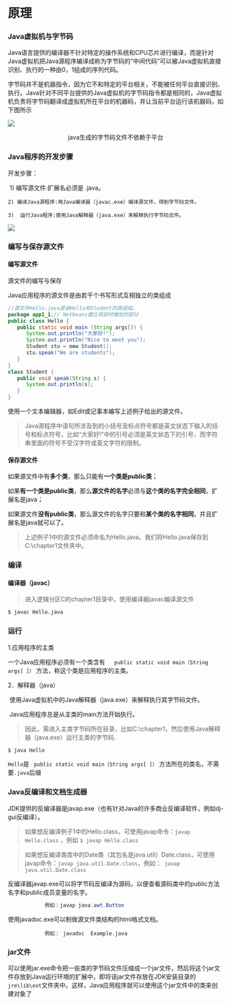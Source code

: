# 原理



### Java虚拟机与字节码

​       Java语言提供的编译器不针对特定的操作系统和CPU芯片进行编译，而是针对Java虚拟机把Java源程序编译成称为字节码的“中间代码”可以被Java虚拟机直接识别、执行的一种由0，1组成的序列代码。

​        字节码并不是机器指令，因为它不和特定的平台相关，不能被任何平台直接识别、执行。Java针对不同平台提供的Java虚拟机的字节码指令都是相同的，Java虚拟机负责将字节码翻译成虚拟机所在平台的机器码，并让当前平台运行该机器码，如下图所示

![](https://raw.githubusercontent.com/ZanderZhao/images/master/img2019/20191106081140.png)

<center>java生成的字节码文件不依赖于平台</center>







### Java程序的开发步骤



开发步骤：

​	1)   编写源文件:扩展名必须是 .java。

 	2) 编译Java源程序:用Java编译器（javac.exe）编译源文件，得到字节码文件。

 	3)  运行Java程序:使用Java解释器（java.exe）来解释执行字节码文件。



![](https://raw.githubusercontent.com/ZanderZhao/images/master/img2019/20191106081734.png)



### 编写与保存源文件



#### 编写源文件

源文件的编写与保存	

Java应用程序的源文件是由若干个书写形式互相独立的类组成

```java
//源文件Hello.java是由Hello和Student的类组成。 
package app1_1;// Netbeans建立项目时增加的部分
public class Hello {
   public static void main (String args[]) {
      System.out.println("大家好!");
      System.out.println("Nice to meet you");
      Student stu = new Student();
      stu.speak("We are students");
   }
}
class Student {
   public void speak(String s) {
      System.out.println(s);
   }
} 
```



使用一个文本编辑器，如Edit或记事本编写上述例子给出的源文件。

> Java源程序中语句所涉及到的小括号及标点符号都是英文状态下输入的括号和标点符号，比如“大家好!”中的引号必须是英文状态下的引号，而字符串里面的符号不受汉字符或英文字符的限制。



#### 保存源文件

如果源文件中有**多个类**，那么只能有**一个类是public类**；

如果**有一个类是public类**，那么**源文件的名字**必须与**这个类的名字完全相同**，扩展名是java；

如果源文件**没有public类**，那么源文件的名字只要和**某个类的名字相同**，并且扩展名是java就可以了。

> 上述例子1中的源文件必须命名为Hello.java。我们将Hello.java保存到C:\chapter1文件夹中。 



### 编译

#### 编译器（javac）

> 进入逻辑分区C的chapter1目录中，使用编译器javac编译源文件

```bash
$ javac Hello.java
```



### 运行

1.应用程序的主类	 

一个Java应用程序必须有一个类含有`   public static void main（String args[ ]）` 方法，称这个类是应用程序的主类。

2．解释器（java）

​	使用Java虚拟机中的Java解释器（java.exe）来解释执行其字节码文件。

​        Java应用程序总是从主类的main方法开始执行。

> 因此，需进入主类字节码所在目录，比如C:\chapter1，然后使用Java解释器（java.exe）运行主类的字节码.  

```bash
$ java Hello
```

`Hello`是  ` public static void main（String args[ ]）` 方法所在的类名，不需要`.java`后缀





### Java反编译和文档生成器

​         JDK提供的反编译器是javap.exe（也有针对Java的许多商业反编译软件，例如dj-gui反编译）。

> 如果想反编译例子1中的Hello.class，可使用javap命令：`javap Hello.class` ，例如 `$ javap Hello.class`



> 如果想反编译类库中的Date类（其包名是java.util）Date.class，可使用javap命令：`javap java.util.Date.class`，例如：` javap  java.util.Date.class`


反编译器javap.exe可以将字节码反编译为源码，以便查看源码类中的public方法名字和public成员变量的名字。
```java
            例如：javap java.awt.Button
```
使用javadoc.exe可以制做源文件类结构的html格式文档。
```
            例如： javadoc  Example.java 
```







###  jar文件

可以使用jar.exe命令把一些类的字节码文件压缩成一个jar文件，然后将这个jar文件存放到Java运行环境的扩展中，即将该jar文件存放在JDK安装目录的`jre\lib\ext`文件夹中。这样，Java应用程序就可以使用这个jar文件中的类来创建对象了 















































